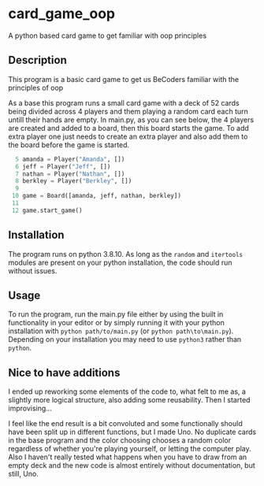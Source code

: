 # card_game_oop
A python based card game to get familiar with oop principles

## Description
This program is a basic card game to get us BeCoders familiar with the principles of oop

As a base this program runs a small card game with a deck of 52 cards being divided across 4 players and them playing a random card each turn untill their hands are empty. In main.py, as you can see below, the 4 players are created and added to a board, then this board starts the game. To add extra player one just needs to create an extra player and also add them to the board before the game is started.

```python
  5 amanda = Player("Amanda", [])
  6 jeff = Player("Jeff", [])
  7 nathan = Player("Nathan", [])
  8 berkley = Player("Berkley", [])
  9 
 10 game = Board([amanda, jeff, nathan, berkley])
 11 
 12 game.start_game()
```

## Installation

The program runs on python 3.8.10. As long as the `random` and `itertools` modules are present on your python installation, the code should run without issues.  

## Usage

To run the program, run the main.py file either by using the built in functionality in your editor or by simply running it with your python installation with `python path/to/main.py` (or `python path\to\main.py`). Depending on your installation you may need to use `python3` rather than `python`.

## Nice to have additions

I ended up reworking some elements of the code to, what felt to me as, a slightly more logical structure, also adding some reusability. Then I started improvising... 

I feel like the end result is a bit convoluted and some functionally should have been split up in different functions, but I made Uno. No duplicate cards in the base program and the color choosing chooses a random color regardless of whether you're playing yourself, or letting the computer play. Also I haven't really tested what happens when you have to draw from an empty deck and the new code is almost entirely without documentation, but still, Uno.
